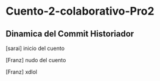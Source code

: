 # Cuento-2-colaborativo-Pro2
## Dinamica del Commit Historiador

[sarai] inicio del cuento

[Franz] nudo del cuento

[Franz] xdlol
